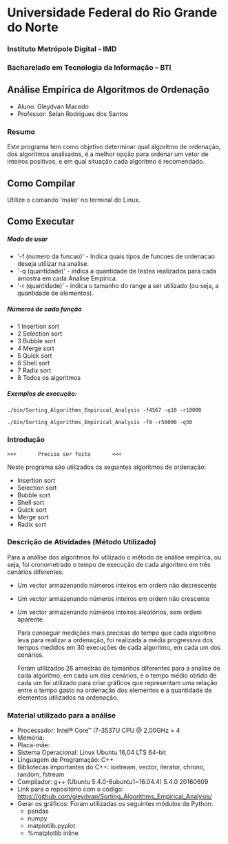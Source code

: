# Universidade Federal do Rio Grande do Norte
### Instituto Metrópole Digital - IMD
### Bacharelado em Tecnologia da Informação – BTI

## Análise Empírica de Algoritmos de Ordenação

- Aluno: Gleydvan Macedo
- Professor: Selan Rodrigues dos Santos

### Resumo

Este programa tem como objetivo determinar qual algoritmo de ordenação, dos algoritmos analisados, é a melhor opção para ordenar um vetor de inteiros positivos, e em qual situação cada algoritmo é recomendado.

## Como Compilar
Utilize o comando 'make' no terminal do Linux.

## Como Executar

##### Modo de usar
- '-f (numero da funcao)' - Indica quais tipos de funcoes de ordenacao deseja utilizar na analise.
- '-q (quantidade)' - indica a quantidade de testes realizados para cada amostra em cada Analise Empirica.
- '-r (quantidade)' - indica o tamanho do range a ser utilizado (ou seja, a quantidade de elementos).

##### Números de cada função
- 1 Insertion sort
- 2 Selection sort
- 3 Bubble sort
- 4 Merge sort
- 5 Quick sort
- 6 Shell sort
- 7 Radix sort
- 8 Todos os algoritmos

##### Exemplos de execução:
      
    ./bin/Sorting_Algorithms_Empirical_Analysis -f4567 -q10 -r10000
    
    ./bin/Sorting_Algorithms_Empirical_Analysis -f8 -r50000 -q30
        
### Introdução
    >>>       Precisa ser feita       <<<

  Neste programa são utilizados os seguintes algoritmos de ordenação:

  - Insertion sort
  - Selection sort
  - Bubble sort
  - Shell sort
  - Quick sort
  - Merge sort
  - Radix sort

### Descrição de Atividades (Método Utilizado)

  Para a análise dos algoritmos foi utilizado o método de análise empiríca, ou seja, foi cronometrado o tempo de execução de cada algoritmo em três cenários diferentes:

- Um vector armazenando números inteiros em ordem não decrescente
- Um vector armazenando números inteiros em ordem não crescente
- Um vector armazenando números inteiros aleatórios, sem ordem aparente.

  Para conseguir medições mais precisas do tempo que cada algoritmo leva para realizar a ordenação, foi realizada a média progressiva dos tempos medidos em 30 execuções de cada algoritmo, em cada um dos cenários.

  Foram utilizados 26 amostras de tamanhos diferentes para a análise de cada algoritmo, em cada um dos cenários, e o tempo médio obtido de cada um foi utilizado para criar gráficos que representam uma relação entre o tempo gasto na ordenação dos elementos e a quantidade de elementos utilizados na ordenação.

### Material utilizado para a análise

- Processador: Intel® Core™ i7-3537U CPU @ 2.00GHz × 4 
- Memória: 
- Placa-mãe: 
- Sistema Operacional: Linux Ubuntu 16,04 LTS 64-bit
- Linguagem de Programação: C++
- Bibliotecas importantes do C++: iostream, vector, iterator, chrono, random, fstream
- Compilador: g++ (Ubuntu 5.4.0-6ubuntu1~16.04.4) 5.4.0 20160609
- Link para o repositório com o  código: https://github.com/gleydvan/Sorting_Algorithms_Empirical_Analysis/
- Gerar os gráficos:  Foram utilizadas os seguintes módulos de Python:
  - pandas 
  - numpy 
  - matplotlib.pyplot 
  - %matplotlib inline

